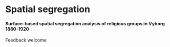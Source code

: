 # Spatial segregation
#### Surface-based spatial segregation analysis of religious groups in Vyborg 1880-1920

Feedback welcome